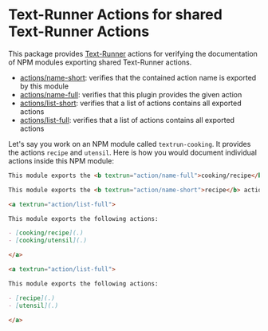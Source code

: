 # Text-Runner Actions for shared Text-Runner Actions

This package provides [Text-Runner](https://github.com/kevgo/text-runner)
actions for verifying the documentation of NPM modules exporting shared
Text-Runner actions.

<a textrun="action/list-full">

- [actions/name-short](#short): verifies that the contained action name is
  exported by this module
- [actions/name-full](#full): verifies that this plugin provides the given
  action
- [actions/list-short](#list-short): verifies that a list of actions contains
  all exported actions
- [actions/list-full](#list-short): verifies that a list of actions contains all
  exported actions

</a>

<a textrun="test-setup">

Let's say you work on an NPM module called `textrun-cooking`. It provides the
actions `recipe` and `utensil`. Here is how you would document individual
actions inside this NPM module:

</a>

<a textrun="run-in-textrunner">

```md
This module exports the <b textrun="action/name-full">cooking/recipe</b> action.

This module exports the <b textrun="action/name-short">recipe</b> action.

<a textrun="action/list-full">

This module exports the following actions:

- [cooking/recipe](.)
- [cooking/utensil](.)

</a>

<a textrun="action/list-full">

This module exports the following actions:

- [recipe](.)
- [utensil](.)

</a>
```

</a>
